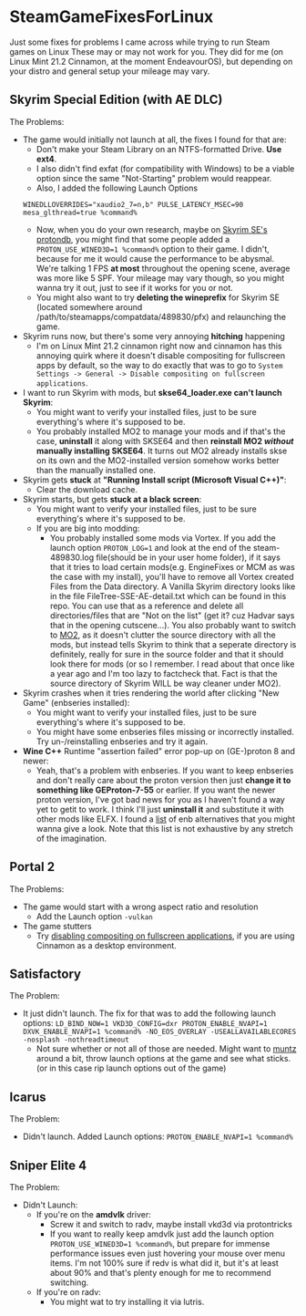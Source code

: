 # SteamGameFixesForLinux
Just some fixes for problems I came across while trying to run Steam games on Linux
These may or may not work for you. They did for me (on Linux Mint 21.2 Cinnamon, at the moment EndeavourOS), but depending on your distro and general setup your mileage may vary. 

## Skyrim Special Edition (with AE DLC)
The Problems:
* The game would initially not launch at all, the fixes I found for that are:
    * Don't make your Steam Library on an NTFS-formatted Drive. **Use ext4**.
    * I also didn't find exfat (for compatibility with Windows) to be a viable option since the same "Not-Starting" problem would reappear.
    * Also, I added the following Launch Options
    ```
    WINEDLLOVERRIDES="xaudio2_7=n,b" PULSE_LATENCY_MSEC=90 mesa_glthread=true %command%
    ```
    * Now, when you do your own research, maybe on [Skyrim SE's protondb](https://www.protondb.com/app/489830), you might find that some people added a ```PROTON_USE_WINED3D=1 %command%``` option to their game. I didn't, because for me it would cause the performance to be abysmal. We're talking 1 FPS **at most** throughout the opening scene, average was more like 5 SPF. Your mileage may vary though, so you might wanna try it out, just to see if it works for you or not.
    * You might also want to try **deleting the wineprefix** for Skyrim SE (located somewhere around /path/to/steamapps/compatdata/489830/pfx) and relaunching the game.
* Skyrim runs now, but there's some very annoying **hitching** happening
    * I'm on Linux Mint 21.2 cinnamon right now and cinnamon has this annoying quirk where it doesn't disable compositing for fullscreen apps by default, so the way to do exactly that was to go to ```System Settings -> General -> Disable compositing on fullscreen applications```.
* I want to run Skyrim with mods, but **skse64_loader.exe can't launch Skyrim**:
    * You might want to verify your installed files, just to be sure everything's where it's supposed to be.
    * You probably installed MO2 to manage your mods and if that's the case, **uninstall** it along with SKSE64 and then **reinstall MO2 _without_ manually installing SKSE64**. It turns out MO2 already installs skse on its own and the MO2-installed version somehow works better than the manually installed one. 
* Skyrim gets **stuck** at **"Running Install script (Microsoft Visual C++)"**:
    * Clear the download cache.
* Skyrim starts, but gets **stuck at a black screen**:
    * You might want to verify your installed files, just to be sure everything's where it's supposed to be.
    * If you are big into modding:
       * You probably installed some mods via Vortex. If you add the launch option ```PROTON_LOG=1``` and look at the end of the steam-489830.log file(should be in your user home folder), if it says that it tries to load certain mods(e.g. EngineFixes or MCM as was the case with my install), you'll have to remove all Vortex created Files from the Data directory. A Vanilla Skyrim directory looks like in the file FileTree-SSE-AE-detail.txt which can be found in this repo. You can use that as a reference and delete all directories/files that are "Not on the list" (get it? cuz Hadvar says that in the opening cutscene...). You also probably want to switch to [MO2](https://github.com/rockerbacon/modorganizer2-linux-installer), as it doesn't clutter the source directory with all the mods, but instead tells Skyrim to think that a seperate directory is definitely, really for sure in the source folder and that it should look there for mods (or so I remember. I read about that once like a year ago and I'm too lazy to factcheck that. Fact is that the source directory of Skyrim WILL be way cleaner under MO2).  
* Skyrim crashes when it tries rendering the world after clicking "New Game" (enbseries installed):
    * You might want to verify your installed files, just to be sure everything's where it's supposed to be.
    * You might have some enbseries files missing or incorrectly installed. Try un-/reinstalling enbseries and try it again.
* **Wine C++** Runtime "assertion failed" error pop-up on (GE-)proton 8 and newer:
   * Yeah, that's a problem with enbseries. If you want to keep enbseries and don't really care about the proton version then just **change it to something like GEProton-7-55** or earlier. If you want the newer proton version, I've got bad news for you as I haven't found a way yet to getit to work. I think I'll just **uninstall it** and substitute it with other mods like ELFX. I found a [list](https://www.reddit.com/r/skyrimmods/comments/103bcwd/enb_alternative/) of enb alternatives that you might wanna give a look. Note that this list is not exhaustive by any stretch of the imagination.

## Portal 2
The Problems:
* The game would start with a wrong aspect ratio and resolution
    * Add the Launch option ```-vulkan```
* The game stutters
    * Try [disabling compositing on fullscreen applications](https://linux-gaming.kwindu.eu/index.php?title=Compositor_(X11)#Cinnamon), if you are using Cinnamon as a desktop environment.

## Satisfactory
The Problem:
* It just didn't launch. The fix for that was to add the following launch options: ```LD_BIND_NOW=1 VKD3D_CONFIG=dxr PROTON_ENABLE_NVAPI=1 DXVK_ENABLE_NVAPI=1 %command% -NO_EOS_OVERLAY ‑USEALLAVAILABLECORES -nosplash -nothreadtimeout```
   * Not sure whether or not all of those are needed. Might want to [muntz](https://en.wikipedia.org/wiki/Muntzing) around a bit, throw launch options at the game and see what sticks. (or in this case rip launch options out of the game)

## Icarus
The Problem:
* Didn't launch. Added Launch options: ```PROTON_ENABLE_NVAPI=1 %command%```

## Sniper Elite 4
The Problem:
* Didn't Launch:
   * If you're on the **amdvlk** driver:
      * Screw it and switch to radv, maybe install vkd3d via protontricks
      * If you want to really keep amdvlk just add the launch option ```PROTON_USE_WINED3D=1 %command%```, but prepare for immense performance issues even just hovering your mouse over menu items. I'm not 100% sure if redv is what did it, but it's at least about 90% and that's plenty enough for me to recommend switching.
   * If you're on radv:
      * You might wat to try installing it via lutris.
